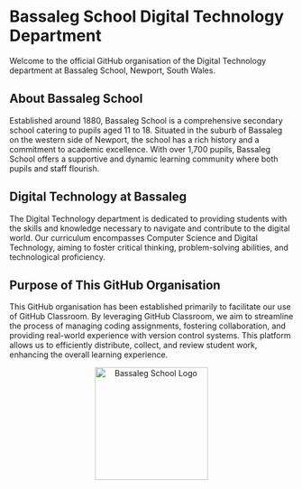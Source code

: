 # Bassaleg School Digital Technology Department

Welcome to the official GitHub organisation of the Digital Technology department at Bassaleg School, Newport, South Wales.

## About Bassaleg School

Established around 1880, Bassaleg School is a comprehensive secondary school catering to pupils aged 11 to 18. Situated in the suburb of Bassaleg on the western side of Newport, the school has a rich history and a commitment to academic excellence. With over 1,700 pupils, Bassaleg School offers a supportive and dynamic learning community where both pupils and staff flourish.

## Digital Technology at Bassaleg

The Digital Technology department is dedicated to providing students with the skills and knowledge necessary to navigate and contribute to the digital world. Our curriculum encompasses Computer Science and Digital Technology, aiming to foster critical thinking, problem-solving abilities, and technological proficiency.

## Purpose of This GitHub Organisation

This GitHub organisation has been established primarily to facilitate our use of GitHub Classroom. By leveraging GitHub Classroom, we aim to streamline the process of managing coding assignments, fostering collaboration, and providing real-world experience with version control systems. This platform allows us to efficiently distribute, collect, and review student work, enhancing the overall learning experience.

<p align="center">
  <img src="https://github.com/user-attachments/assets/f679effd-0fcd-4c4a-9403-88c4d80c0197" alt="Bassaleg School Logo" width="200">
</p>
